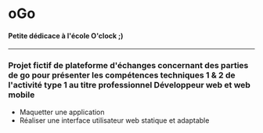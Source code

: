# oGo
#### Petite dédicace à l'école O'clock ;)
___

### Projet fictif de plateforme d'échanges concernant des parties de go pour présenter les compétences techniques 1 & 2 de l'activité type 1 au titre professionnel **Développeur web et web mobile**
- Maquetter une application 
- Réaliser une interface utilisateur web statique et adaptable